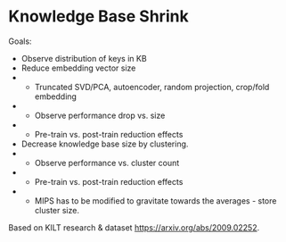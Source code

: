 # Knowledge Base Shrink

Goals:

- Observe distribution of keys in KB
- Reduce embedding vector size
- - Truncated SVD/PCA, autoencoder, random projection, crop/fold embedding
- - Observe performance drop vs. size
- - Pre-train vs. post-train reduction effects
- Decrease knowledge base size by clustering.
- - Observe performance vs. cluster count
- - Pre-train vs. post-train reduction effects
- - MIPS has to be modified to gravitate towards the averages - store cluster size.

Based on KILT research & dataset https://arxiv.org/abs/2009.02252.
